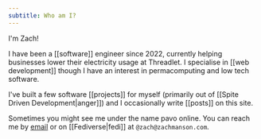 ```yaml
---
subtitle: Who am I?
---
```

I'm Zach!

I have been a [[software]] engineer since 2022, currently helping businesses lower their electricity usage at Threadlet. I specialise in [[web development]] though I have an interest in permacomputing and low tech software.

I've built a few software [[projects]] for myself (primarily out of [[Spite Driven Development|anger]]) and I occasionally write [[posts]] on this site.

Sometimes you might see me under the name pavo online.  You can reach me by [email](mailto:zachpmanson@gmail.com) or on [[Fediverse|fedi]] at `@zach@zachmanson.com`. 